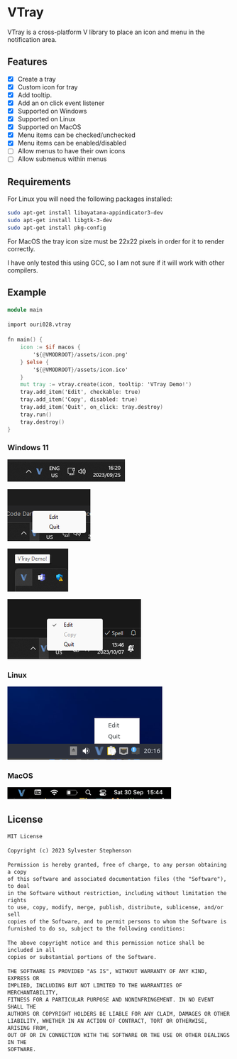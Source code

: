 # VTray

VTray is a cross-platform V library to place an icon and menu in the notification area.

## Features

- [x] Create a tray
- [x] Custom icon for tray
- [x] Add tooltip.
- [x] Add an on click event listener
- [x] Supported on Windows
- [x] Supported on Linux
- [x] Supported on MacOS
- [x] Menu items can be checked/unchecked
- [x] Menu items can be enabled/disabled
- [ ] Allow menus to have their own icons
- [ ] Allow submenus within menus

## Requirements

For Linux you will need the following packages installed:

```bash
sudo apt-get install libayatana-appindicator3-dev
sudo apt-get install libgtk-3-dev
sudo apt-get install pkg-config
```

For MacOS the tray icon size must be 22x22 pixels in order for it to render correctly.

I have only tested this using GCC, so I am not sure if it will work with other compilers.

## Example

```v
module main

import ouri028.vtray

fn main() {
	icon := $if macos {
		'${@VMODROOT}/assets/icon.png'
	} $else {
		'${@VMODROOT}/assets/icon.ico'
	}
	mut tray := vtray.create(icon, tooltip: 'VTray Demo!')
	tray.add_item('Edit', checkable: true)
	tray.add_item('Copy', disabled: true)
	tray.add_item('Quit', on_click: tray.destroy)
	tray.run()
	tray.destroy()
}
```

### Windows 11

![image1.png](assets%2Fimage1.png)

![image2.png](assets%2Fimage2.png)

![image3.png](assets%2Fimage3.png)

![image6.png](assets%2Fimage6.png)

### Linux

![image4.png](assets%2Fimage4.png)

### MacOS

![image5.png](assets%2Fimage5.png)

## License

```text
MIT License

Copyright (c) 2023 Sylvester Stephenson

Permission is hereby granted, free of charge, to any person obtaining a copy
of this software and associated documentation files (the "Software"), to deal
in the Software without restriction, including without limitation the rights
to use, copy, modify, merge, publish, distribute, sublicense, and/or sell
copies of the Software, and to permit persons to whom the Software is
furnished to do so, subject to the following conditions:

The above copyright notice and this permission notice shall be included in all
copies or substantial portions of the Software.

THE SOFTWARE IS PROVIDED "AS IS", WITHOUT WARRANTY OF ANY KIND, EXPRESS OR
IMPLIED, INCLUDING BUT NOT LIMITED TO THE WARRANTIES OF MERCHANTABILITY,
FITNESS FOR A PARTICULAR PURPOSE AND NONINFRINGEMENT. IN NO EVENT SHALL THE
AUTHORS OR COPYRIGHT HOLDERS BE LIABLE FOR ANY CLAIM, DAMAGES OR OTHER
LIABILITY, WHETHER IN AN ACTION OF CONTRACT, TORT OR OTHERWISE, ARISING FROM,
OUT OF OR IN CONNECTION WITH THE SOFTWARE OR THE USE OR OTHER DEALINGS IN THE
SOFTWARE.

```

